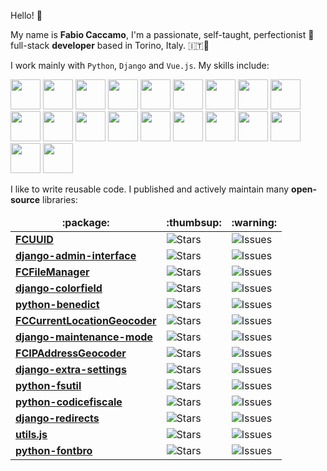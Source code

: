 Hello! :wave:

My name is **Fabio Caccamo**, I'm a passionate, self-taught, perfectionist 🧐 full-stack **developer** based in Torino, Italy. :it::pinched_fingers:


I work mainly with `Python`, `Django` and `Vue.js`. My skills include:

<p>
    <img src="https://cdn.jsdelivr.net/gh/devicons/devicon/icons/python/python-original-wordmark.svg" width="48" height="48" />
    <img src="https://cdn.jsdelivr.net/gh/devicons/devicon/icons/django/django-original.svg" width="48" height="48" />
    <img src="https://cdn.jsdelivr.net/gh/devicons/devicon/icons/mysql/mysql-original-wordmark.svg" width="48" height="48" />
    <img src="https://cdn.jsdelivr.net/gh/devicons/devicon/icons/postgresql/postgresql-plain-wordmark.svg" width="48" height="48" />
    <img src="https://cdn.jsdelivr.net/gh/devicons/devicon/icons/nginx/nginx-original.svg" width="48" height="48" />
    <img src="https://cdn.jsdelivr.net/gh/devicons/devicon/icons/bash/bash-original.svg" width="48" height="48" />
    <img src="https://cdn.jsdelivr.net/gh/devicons/devicon/icons/objectivec/objectivec-plain.svg" width="48" height="48" />
    <img src="https://cdn.jsdelivr.net/gh/devicons/devicon/icons/git/git-plain-wordmark.svg" width="48" height="48" />
    <img src="https://cdn.jsdelivr.net/gh/devicons/devicon/icons/nodejs/nodejs-plain-wordmark.svg" width="48" height="48" />
    <img src="https://cdn.jsdelivr.net/gh/devicons/devicon/icons/gulp/gulp-plain.svg" width="48" height="48" />
    <img src="https://cdn.jsdelivr.net/gh/devicons/devicon/icons/sass/sass-original.svg" width="48" height="48" />
    <img src="https://cdn.jsdelivr.net/gh/devicons/devicon/icons/javascript/javascript-original.svg" width="48" height="48" />
    <img src="https://cdn.jsdelivr.net/gh/devicons/devicon/icons/vuejs/vuejs-original-wordmark.svg" width="48" height="48" />
    <img src="https://cdn.jsdelivr.net/gh/devicons/devicon/icons/jquery/jquery-plain-wordmark.svg" width="48" height="48" />
    <img src="https://cdn.jsdelivr.net/gh/devicons/devicon/icons/handlebars/handlebars-original-wordmark.svg" width="48" height="48" />
    <img src="https://cdn.jsdelivr.net/gh/devicons/devicon/icons/mocha/mocha-plain.svg" width="48" height="48" />
    <img src="https://cdn.jsdelivr.net/gh/devicons/devicon/icons/html5/html5-plain-wordmark.svg" width="48" height="48" />
    <img src="https://cdn.jsdelivr.net/gh/devicons/devicon/icons/css3/css3-plain-wordmark.svg" width="48" height="48" />
    <img src="https://cdn.jsdelivr.net/gh/devicons/devicon/icons/bootstrap/bootstrap-plain-wordmark.svg" width="48" height="48" />
    <img src="https://cdn.jsdelivr.net/gh/devicons/devicon/icons/foundation/foundation-original-wordmark.svg" width="48" height="48" />
</p>


I like to write reusable code. I published and actively maintain many **open-source** libraries:

<table>
    <thead align="center">
        <tr border: none;>
            <td><b>:package:</b></td>
            <td><b>:thumbsup:</b></td>
            <!-- <td><b>Forks</b></td> -->
            <td><b>:warning:</b></td>
            <!-- <td><b>Pull requests</b></td> -->
        </tr>
    </thead>
    <tbody>
        <tr>
            <td><a href="https://github.com/fabiocaccamo/FCUUID"><b>FCUUID</b></a></td>
            <td><img alt="Stars" src="https://img.shields.io/github/stars/fabiocaccamo/FCUUID?style=flat-square&labelColor=343b41"/></td>
            <!-- <td><img alt="Forks" src="https://img.shields.io/github/forks/fabiocaccamo/FCUUID?style=flat-square&labelColor=343b41"/></td> -->
            <td><img alt="Issues" src="https://img.shields.io/github/issues/fabiocaccamo/FCUUID?style=flat-square&labelColor=343b41"/></td>
            <!-- <td><img alt="Pull Requests" src="https://img.shields.io/github/issues-pr/fabiocaccamo/FCUUID?style=flat-square&labelColor=343b41"/></td> -->
        </tr>
        <tr>
            <td><a href="https://github.com/fabiocaccamo/django-admin-interface"><b>django-admin-interface</b></a></td>
            <td><img alt="Stars" src="https://img.shields.io/github/stars/fabiocaccamo/django-admin-interface?style=flat-square&labelColor=343b41"/></td>
            <!-- <td><img alt="Forks" src="https://img.shields.io/github/forks/fabiocaccamo/django-admin-interface?style=flat-square&labelColor=343b41"/></td>-->
            <td><img alt="Issues" src="https://img.shields.io/github/issues/fabiocaccamo/django-admin-interface?style=flat-square&labelColor=343b41"/></td>
            <!-- <td><img alt="Pull Requests" src="https://img.shields.io/github/issues-pr/fabiocaccamo/django-admin-interface?style=flat-square&labelColor=343b41"/></td> -->
        </tr>
        <tr>
            <td><a href="https://github.com/fabiocaccamo/FCFileManager"><b>FCFileManager</b></a></td>
            <td><img alt="Stars" src="https://img.shields.io/github/stars/fabiocaccamo/FCFileManager?style=flat-square&labelColor=343b41"/></td>
            <!-- <td><img alt="Forks" src="https://img.shields.io/github/forks/fabiocaccamo/FCFileManager?style=flat-square&labelColor=343b41"/></td> -->
            <td><img alt="Issues" src="https://img.shields.io/github/issues/fabiocaccamo/FCFileManager?style=flat-square&labelColor=343b41"/></td>
            <!-- <td><img alt="Pull Requests" src="https://img.shields.io/github/issues-pr/fabiocaccamo/FCFileManager?style=flat-square&labelColor=343b41"/></td> -->
        </tr>
        <tr>
            <td><a href="https://github.com/fabiocaccamo/django-colorfield"><b>django-colorfield</b></a></td>
            <td><img alt="Stars" src="https://img.shields.io/github/stars/fabiocaccamo/django-colorfield?style=flat-square&labelColor=343b41"/></td>
            <!-- <td><img alt="Forks" src="https://img.shields.io/github/forks/fabiocaccamo/django-colorfield?style=flat-square&labelColor=343b41"/></td> -->
            <td><img alt="Issues" src="https://img.shields.io/github/issues/fabiocaccamo/django-colorfield?style=flat-square&labelColor=343b41"/></td>
            <!-- <td><img alt="Pull Requests" src="https://img.shields.io/github/issues-pr/fabiocaccamo/django-colorfield?style=flat-square&labelColor=343b41"/></td> -->
        </tr>
        <tr>
            <td><a href="https://github.com/fabiocaccamo/python-benedict"><b>python-benedict</b></a></td>
            <td><img alt="Stars" src="https://img.shields.io/github/stars/fabiocaccamo/python-benedict?style=flat-square&labelColor=343b41"/></td>
            <!-- <td><img alt="Forks" src="https://img.shields.io/github/forks/fabiocaccamo/python-benedict?style=flat-square&labelColor=343b41"/></td> -->
            <td><img alt="Issues" src="https://img.shields.io/github/issues/fabiocaccamo/python-benedict?style=flat-square&labelColor=343b41"/></td>
            <!-- <td><img alt="Pull Requests" src="https://img.shields.io/github/issues-pr/fabiocaccamo/python-benedict?style=flat-square&labelColor=343b41"/></td> -->
        </tr>
        <tr>
            <td><a href="https://github.com/fabiocaccamo/FCCurrentLocationGeocoder"><b>FCCurrentLocationGeocoder</b></a></td>
            <td><img alt="Stars" src="https://img.shields.io/github/stars/fabiocaccamo/FCCurrentLocationGeocoder?style=flat-square&labelColor=343b41"/></td>
            <!-- <td><img alt="Forks" src="https://img.shields.io/github/forks/fabiocaccamo/FCCurrentLocationGeocoder?style=flat-square&labelColor=343b41"/></td> -->
            <td><img alt="Issues" src="https://img.shields.io/github/issues/fabiocaccamo/FCCurrentLocationGeocoder?style=flat-square&labelColor=343b41"/></td>
            <!-- <td><img alt="Pull Requests" src="https://img.shields.io/github/issues-pr/fabiocaccamo/FCCurrentLocationGeocoder?style=flat-square&labelColor=343b41"/></td> -->
        </tr>
        <tr>
            <td><a href="https://github.com/fabiocaccamo/django-maintenance-mode"><b>django-maintenance-mode</b></a></td>
            <td><img alt="Stars" src="https://img.shields.io/github/stars/fabiocaccamo/django-maintenance-mode?style=flat-square&labelColor=343b41"/></td>
            <!-- <td><img alt="Forks" src="https://img.shields.io/github/forks/fabiocaccamo/django-maintenance-mode?style=flat-square&labelColor=343b41"/></td> -->
            <td><img alt="Issues" src="https://img.shields.io/github/issues/fabiocaccamo/django-maintenance-mode?style=flat-square&labelColor=343b41"/></td>
            <!-- <td><img alt="Pull Requests" src="https://img.shields.io/github/issues-pr/fabiocaccamo/django-maintenance-mode?style=flat-square&labelColor=343b41"/></td> -->
        </tr>
        <tr>
            <td><a href="https://github.com/fabiocaccamo/FCIPAddressGeocoder"><b>FCIPAddressGeocoder</b></a></td>
            <td><img alt="Stars" src="https://img.shields.io/github/stars/fabiocaccamo/FCIPAddressGeocoder?style=flat-square&labelColor=343b41"/></td>
            <!-- <td><img alt="Forks" src="https://img.shields.io/github/forks/fabiocaccamo/FCIPAddressGeocoder?style=flat-square&labelColor=343b41"/></td> -->
            <td><img alt="Issues" src="https://img.shields.io/github/issues/fabiocaccamo/FCIPAddressGeocoder?style=flat-square&labelColor=343b41"/></td>
            <!-- <td><img alt="Pull Requests" src="https://img.shields.io/github/issues-pr/fabiocaccamo/FCIPAddressGeocoder?style=flat-square&labelColor=343b41"/></td> -->
        </tr>
        <tr>
            <td><a href="https://github.com/fabiocaccamo/django-extra-settings"><b>django-extra-settings</b></a></td>
            <td><img alt="Stars" src="https://img.shields.io/github/stars/fabiocaccamo/django-extra-settings?style=flat-square&labelColor=343b41"/></td>
            <!-- <td><img alt="Forks" src="https://img.shields.io/github/forks/fabiocaccamo/django-extra-settings?style=flat-square&labelColor=343b41"/></td> -->
            <td><img alt="Issues" src="https://img.shields.io/github/issues/fabiocaccamo/django-extra-settings?style=flat-square&labelColor=343b41"/></td>
            <!-- <td><img alt="Pull Requests" src="https://img.shields.io/github/issues-pr/fabiocaccamo/django-extra-settings?style=flat-square&labelColor=343b41"/></td> -->
        </tr>
        <tr>
            <td><a href="https://github.com/fabiocaccamo/python-fsutil"><b>python-fsutil</b></a></td>
            <td><img alt="Stars" src="https://img.shields.io/github/stars/fabiocaccamo/python-fsutil?style=flat-square&labelColor=343b41"/></td>
            <!-- <td><img alt="Forks" src="https://img.shields.io/github/forks/fabiocaccamo/python-fsutil?style=flat-square&labelColor=343b41"/></td> -->
            <td><img alt="Issues" src="https://img.shields.io/github/issues/fabiocaccamo/python-fsutil?style=flat-square&labelColor=343b41"/></td>
            <!-- <td><img alt="Pull Requests" src="https://img.shields.io/github/issues-pr/fabiocaccamo/python-fsutil?style=flat-square&labelColor=343b41"/></td> -->
        </tr>
        <tr>
            <td><a href="https://github.com/fabiocaccamo/python-codicefiscale"><b>python-codicefiscale</b></a></td>
            <td><img alt="Stars" src="https://img.shields.io/github/stars/fabiocaccamo/python-codicefiscale?style=flat-square&labelColor=343b41"/></td>
            <!-- <td><img alt="Forks" src="https://img.shields.io/github/forks/fabiocaccamo/python-codicefiscale?style=flat-square&labelColor=343b41"/></td> -->
            <td><img alt="Issues" src="https://img.shields.io/github/issues/fabiocaccamo/python-codicefiscale?style=flat-square&labelColor=343b41"/></td>
            <!-- <td><img alt="Pull Requests" src="https://img.shields.io/github/issues-pr/fabiocaccamo/python-codicefiscale?style=flat-square&labelColor=343b41"/></td> -->
        </tr>
        <tr>
            <td><a href="https://github.com/fabiocaccamo/django-redirects"><b>django-redirects</b></a></td>
            <td><img alt="Stars" src="https://img.shields.io/github/stars/fabiocaccamo/django-redirects?style=flat-square&labelColor=343b41"/></td>
            <!-- <td><img alt="Forks" src="https://img.shields.io/github/forks/fabiocaccamo/django-redirects?style=flat-square&labelColor=343b41"/></td> -->
            <td><img alt="Issues" src="https://img.shields.io/github/issues/fabiocaccamo/django-redirects?style=flat-square&labelColor=343b41"/></td>
            <!-- <td><img alt="Pull Requests" src="https://img.shields.io/github/issues-pr/fabiocaccamo/django-redirects?style=flat-square&labelColor=343b41"/></td> -->
        </tr>
        <tr>
            <td><a href="https://github.com/fabiocaccamo/utils.js"><b>utils.js</b></a></td>
            <td><img alt="Stars" src="https://img.shields.io/github/stars/fabiocaccamo/utils.js?style=flat-square&labelColor=343b41"/></td>
            <!-- <td><img alt="Forks" src="https://img.shields.io/github/forks/fabiocaccamo/utils.js?style=flat-square&labelColor=343b41"/></td> -->
            <td><img alt="Issues" src="https://img.shields.io/github/issues/fabiocaccamo/utils.js?style=flat-square&labelColor=343b41"/></td>
            <!-- <td><img alt="Pull Requests" src="https://img.shields.io/github/issues-pr/fabiocaccamo/utils.js?style=flat-square&labelColor=343b41"/></td> -->
        </tr>
        <tr>
            <td><a href="https://github.com/fabiocaccamo/python-fontbro"><b>python-fontbro</b></a></td>
            <td><img alt="Stars" src="https://img.shields.io/github/stars/fabiocaccamo/python-fontbro?style=flat-square&labelColor=343b41"/></td>
            <!-- <td><img alt="Forks" src="https://img.shields.io/github/forks/fabiocaccamo/python-fontbro?style=flat-square&labelColor=343b41"/></td> -->
            <td><img alt="Issues" src="https://img.shields.io/github/issues/fabiocaccamo/python-fontbro?style=flat-square&labelColor=343b41"/></td>
            <!-- <td><img alt="Pull Requests" src="https://img.shields.io/github/issues-pr/fabiocaccamo/python-fontbro?style=flat-square&labelColor=343b41"/></td> -->
        </tr>
    </tbody>
</table>
